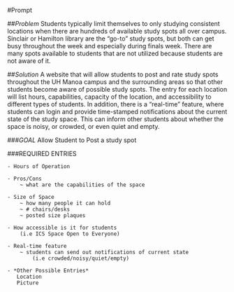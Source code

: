 #Prompt

##_Problem_ 
	Students typically limit themselves to only studying consistent locations when there are hundreds of available study spots all over campus. 
Sinclair or Hamilton library are the “go-to” study spots, but both can get busy throughout the week and especially during finals week. There are many 
spots available to students that are not utilized because students are not aware of it.

##_Solution_ 
	A website that will allow students to post and rate study spots throughout the UH Manoa campus and the surrounding areas so that other students 
become aware of possible study spots. The entry for each location will list hours, capabilities, capacity of the location, and accessibility to different 
types of students. In addition, there is a “real-time” feature, where students can login and provide time-stamped notifications about the current 
state of the study space. This can inform other students about whether the space is noisy, or crowded, or even quiet and empty.


###*GOAL* 
  Allow Student to Post a study spot
	
###REQUIRED ENTRIES

	- Hours of Operation
	
	- Pros/Cons
		~ what are the capabilities of the space
		
	- Size of Space
		~ how many people it can hold
		~ # chairs/desks
		~ posted size plaques
	
	- How accessible is it for students
		(i.e ICS Space Open to Everyone)
	
	- Real-time feature
		~ students can send out notifications of current state
			(i.e crowded/noisy/quiet/empty)

	- *Other Possible Entries*
	   Location
	   Picture
